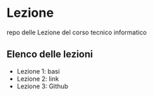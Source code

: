 # Lezione
repo delle Lezione del corso tecnico informatico

## Elenco delle lezioni
- Lezione 1: basi
- Lezione 2: link
- Lezione 3: Github
